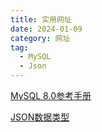 ```yaml
---
title: 实用网址
date: 2024-01-09
category: 网址
tag:
  - MySQL
  - Json
---
```




[MySQL 8.0参考手册](https://dev.mysql.com/doc/refman/8.0/en/)

[JSON数据类型](https://dev.mysql.com/doc/refman/8.0/en/json.html#json-values)